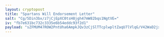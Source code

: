 ```yaml
---
layout: cryptopost
title: "Spartans Will Endorsement Letter"
salt: "Cg/5Din3bx/z7jCjEpXC0tsH8jgh47mW82bqs1NgtVE="
iv: "fb7e631bc732c3335e6b54eddc93f2d1"
payload: "sZFMUM47ROW2PntUha6AmpkJQv3zCjSlTTcplwpltZaqU7lVlqG/V42WaD2jxkBzuJqn6ehzYmWFegah2ntrDEFVkCMKaHrgopVe2mBIABIeEfld/Z+hx+t2ph7n9wGt"
---
```

